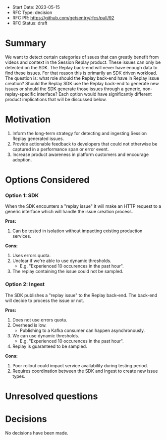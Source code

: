 - Start Date: 2023-05-15
- RFC Type: decision
- RFC PR: https://github.com/getsentry/rfcs/pull/92
- RFC Status: draft

# Summary

We want to detect certain categories of ssues that can greatly benefit from videos and context in the Session Replay product. These issues can only be detected on the SDK. The Replay back-end will never have enough data to find these issues. For that reason this is primarily an SDK driven workload. The question is: what role should the Replay back-end have in Replay issue creation? Should the Replay SDK use the Replay back-end to generate new issues or should the SDK generate those issues through a generic, non-replay-specific interface? Each option would have significantly different product implications that will be discussed below.

# Motivation

1. Inform the long-term strategy for detecting and ingesting Session Replay generated issues.
2. Provide actionable feedback to developers that could not otherwise be captured in a performance span or error event.
3. Increase product awareness in platform customers and encourage adoption.

# Options Considered

### Option 1: SDK

When the SDK encounters a "replay issue" it will make an HTTP request to a generic interface which will handle the issue creation process.

**Pros:**

1. Can be tested in isolation without impacting existing production services.

**Cons:**

1. Uses errors quota.
2. Unclear if we're able to use dynamic thresholds.
   - E.g. "Experienced 10 occurences in the past hour".
3. The replay containing the issue could not be sampled.

### Option 2: Ingest

The SDK publishes a "replay issue" to the Replay back-end. The back-end will decide to process the issue or not.

**Pros:**

1. Does not use errors quota.
2. Overhead is low.
   - Publishing to a Kafka consumer can happen asynchronously.
3. We can use dynamic thresholds.
   - E.g. "Experienced 10 occurences in the past hour".
4. Replay is guaranteed to be sampled.

**Cons:**

1. Poor rollout could impact service availability during testing period.
2. Requires coordination between the SDK and Ingest to create new issue types.

# Unresolved questions

# Decisions

No decisions have been made.
